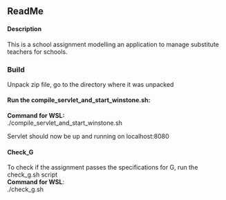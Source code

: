 ## ReadMe

#### Description
This is a school assignment modelling an application to manage substitute teachers for schools.

### Build
Unpack zip file, go to the directory where it was unpacked

#### **Run the compile_servlet_and_start_winstone.sh:** <br>
**Command for WSL:** <br> ./compile_servlet_and_start_winstone.sh

Servlet should now be up and running on localhost:8080

#### **Check_G**
To check if the assignment passes the specifications for G, run the check_g.sh script <br>
**Command for WSL**: <br> 
./check_g.sh